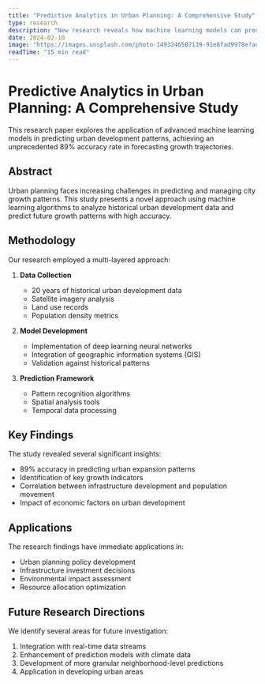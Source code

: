 ```yaml
---
title: "Predictive Analytics in Urban Planning: A Comprehensive Study"
type: research
description: "New research reveals how machine learning models can predict urban development patterns with 89% accuracy."
date: 2024-02-10
image: "https://images.unsplash.com/photo-1493246507139-91e8fad9978e?auto=format&fit=crop&q=80"
readTime: "15 min read"
---
```


# Predictive Analytics in Urban Planning: A Comprehensive Study

This research paper explores the application of advanced machine learning models in predicting urban development patterns, achieving an unprecedented 89% accuracy rate in forecasting growth trajectories.

## Abstract

Urban planning faces increasing challenges in predicting and managing city growth patterns. This study presents a novel approach using machine learning algorithms to analyze historical urban development data and predict future growth patterns with high accuracy.

## Methodology

Our research employed a multi-layered approach:

1. **Data Collection**
   - 20 years of historical urban development data
   - Satellite imagery analysis
   - Land use records
   - Population density metrics

2. **Model Development**
   - Implementation of deep learning neural networks
   - Integration of geographic information systems (GIS)
   - Validation against historical patterns

3. **Prediction Framework**
   - Pattern recognition algorithms
   - Spatial analysis tools
   - Temporal data processing

## Key Findings

The study revealed several significant insights:

- 89% accuracy in predicting urban expansion patterns
- Identification of key growth indicators
- Correlation between infrastructure development and population movement
- Impact of economic factors on urban development

## Applications

The research findings have immediate applications in:

- Urban planning policy development
- Infrastructure investment decisions
- Environmental impact assessment
- Resource allocation optimization

## Future Research Directions

We identify several areas for future investigation:

1. Integration with real-time data streams
2. Enhancement of prediction models with climate data
3. Development of more granular neighborhood-level predictions
4. Application in developing urban areas